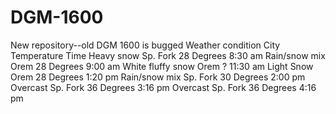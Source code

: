 # DGM-1600
New repository--old DGM 1600 is bugged
Weather condition    City    Temperature    Time
Heavy snow          Sp. Fork  28 Degrees    8:30 am
Rain/snow mix        Orem     28 Degrees    9:00 am
White fluffy snow    Orem          ?       11:30 am
Light Snow           Orem     28 Degrees    1:20 pm
Rain/snow mix       Sp. Fork  30 Degrees    2:00 pm
Overcast            Sp. Fork  36 Degrees    3:16 pm
Overcast            Sp. Fork  36 Degrees    4:16 pm
